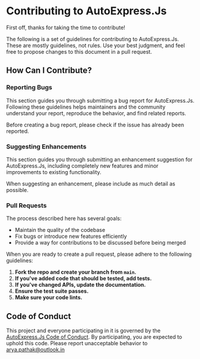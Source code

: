 # Contributing to AutoExpress.Js

First off, thanks for taking the time to contribute! 

The following is a set of guidelines for contributing to AutoExpress.Js. These are mostly guidelines, not rules. Use your best judgment, and feel free to propose changes to this document in a pull request.

## How Can I Contribute?

### Reporting Bugs

This section guides you through submitting a bug report for AutoExpress.Js. Following these guidelines helps maintainers and the community understand your report, reproduce the behavior, and find related reports.

Before creating a bug report, please check if the issue has already been reported.

### Suggesting Enhancements

This section guides you through submitting an enhancement suggestion for AutoExpress.Js, including completely new features and minor improvements to existing functionality.

When suggesting an enhancement, please include as much detail as possible.

### Pull Requests

The process described here has several goals:

- Maintain the quality of the codebase
- Fix bugs or introduce new features efficiently
- Provide a way for contributions to be discussed before being merged

When you are ready to create a pull request, please adhere to the following guidelines:

1. **Fork the repo and create your branch from `main`.**
2. **If you've added code that should be tested, add tests.**
3. **If you've changed APIs, update the documentation.**
4. **Ensure the test suite passes.**
5. **Make sure your code lints.**

## Code of Conduct

This project and everyone participating in it is governed by the [AutoExpress.Js Code of Conduct](CODE_OF_CONDUCT.md). By participating, you are expected to uphold this code. Please report unacceptable behavior to arya.pathak@outlook.in
